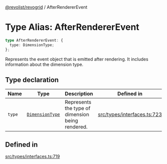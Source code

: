 [@revolist/revogrid](README.md) / AfterRendererEvent

# Type Alias: AfterRendererEvent

```ts
type AfterRendererEvent: {
  type: DimensionType;
};
```

Represents the event object that is emitted after rendering.
It includes information about the dimension type.

## Type declaration

| Name | Type | Description | Defined in |
| ------ | ------ | ------ | ------ |
| `type` | [`DimensionType`](TypeAlias.DimensionType.md) | Represents the type of dimension being rendered. | [src/types/interfaces.ts:723](https://github.com/revolist/revogrid/blob/477507f867ff98f395e0119897545945e222b246/src/types/interfaces.ts#L723) |

## Defined in

[src/types/interfaces.ts:719](https://github.com/revolist/revogrid/blob/477507f867ff98f395e0119897545945e222b246/src/types/interfaces.ts#L719)
